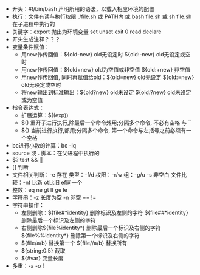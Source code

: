 *  开头：#!/bin/bash   声明所用的语法，以载入相应环境的配置
*  执行：文件有读与执行权限 ./file.sh  或 PATH内  或  bash file.sh 或 sh file.sh   在子进程中执行的
*  关键字：export  抛出为环境变量   set   unset   exit 0   read  declare
*  开头生成注释？？？
*  变量条件赋值：
    *  用new作传回值：${old-new} old无设定时     ${old:-new}  old无设定或空时
    *  用new作传回值：${old+new} old为空值或非空值   ${old:+new}  非空值
    *  用new作传回值, 同时再赋值给old：${old=new}  old无设定  ${old:=new} old无设定或空时
    *  将new输出到标准输出：${old?new}  old未设定   ${old:?new}   old未设定或为空值
*  指令表达式：
    *  扩展运算：$((exp))
    *  $() 重开子进行执行,除最后一个命令外用;分隔多个命令, 不必有空格  与  ``
    *  ${} 当前进行执行,都用;分隔多个命令, 第一个命令与左括号之前必须有一个空格
*  bc进行小数的计算：bc -lq
*  source 或 .  脚本：在父进程中执行的
*  $?    test  &&  ||
*  []  判断
*  文件相关判断：-e 存在  类型：-f/d  权限：-r/w   组：-g/u  -s 非空白  文件比较：-nt 比新  ot比旧  ef同一个
*  整数：eq  ne  gt  lt  ge  le
*  字符串：-z 长度为空  -n 非空  ==    !=
*  字符串操作：
    *  左侧删除：${file#*identity} 删除标识及左侧的字符  ${file##*identity} 删除最后一个标识及左侧的字符
    *  右侧删除${file%identity*}  删除最后一个标识及右侧的字符    ${file%%identity*}  删除第一个标识及右侧的字符    
    *  ${file/a/b}  替换第一个      ${file//a/b}  替换所有
    *  ${string:0:5}  截取
    *  ${#var}  变量长度
*  多重：-a   -o   !